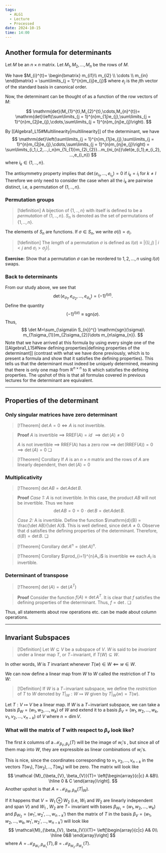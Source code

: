 ```yaml
---
tags:
  - ALG1
  - Lecture
  - Processed
date: 2024-10-15
time: 14:00
---
```

## Another formula for determinants

Let $M$ be an $n\times n$ matrix. Let $M_1,M_2,...,M_n$ be the rows of $M$.

We have $M_{i}^{t}= \begin{bmatrix} m_{i1}\\ m_{i2} \\ \cdots \\ m_{in} \end{bmatrix} = \sum\limits_{j = 1}^{n}m_{ij}e_{j}$ where $e_j$ is the $j$th vector of the standard basis in canonical order. 

Now, the determinant can be thought of as a function of the row vectors of $M$:

$$
\mathrm{det}(M_{1}^{t},M_{2}^{t},\cdots,M_{n}^{t})= \mathrm{det}\left(\sum\limits_{j = 1}^{n}m_{1j}e_{j},\sum\limits_{j = 1}^{n}m_{2j}e_{j},\cdots,\sum\limits_{j = 1}^{n}m_{nj}e_{j}\right).
$$

By [[Algebra1_L15#Multilinearity|multilinearity]] of the determinant, we have
$$
\mathrm{det}\left(\sum\limits_{j = 1}^{n}m_{1j}e_{j},\sum\limits_{j = 1}^{n}m_{2j}e_{j},\cdots,\sum\limits_{j = 1}^{n}m_{nj}e_{j}\right) = \sum\limits_{i_1,i_2,...,i_n}m_{1i_{1}}m_{2i_{2}}...m_{ni_{n}}\det(e_{i_1},e_{i_2},...,e_{i_n})
$$
where $i_{k}\in \{1,..,n\}$.

The antisymmetry property implies that $\det(e_{i_{1}},...,e_{i_{n}}) = 0$ if $i_{k}= i_l$ for $k\neq l$
Therefore we only need to consider the case when all the $i_k$ are pairwise distinct, i.e, a permutation of $\{1,..,n\}$. 
### Permutation groups

>[!definition]
>A bijection of $\{1,..,n\}$ with itself is defined to be a *permutation* of $\{1,..,n\}$. $S_n$ is denoted as the set of permutations of $\{1,..,n\}$.

The elements of $S_n$ are functions. If $\sigma\in S_n$, we write $\sigma(i) = \sigma_i$.

>[!definition]
>The *length* of a permutation $\sigma$ is defined as $l(\sigma) \equiv  \left|\left\{(i,j) \ | \  i < j \text{ and } \sigma_{i}>\sigma_{j}\right\}\right|$. 

**Exercise:** Show that a permutation $\sigma$ can be reordered to $1, 2, \dots, n$ using $l(\sigma)$ swaps.

### Back to determinants

From our study above, we see that 
$$
\det(e_{\sigma_1},e_{\sigma_2},...,e_{\sigma_{n}})= (-1)^{l(\sigma)}.
$$
Define the quantity
$$
(-1)^{l(\sigma)} \equiv \mathrm{sgn}(\sigma).
$$
Thus, 
$$
\det M=\sum_{\sigma\in S_{n}}^{} \mathrm{sgn}(\sigma)\ m_{1\sigma_{1}}m_{2\sigma_{2}}\dots m_{n\sigma_{n}}.
$$
Note that we have arrived at this formula by using every single one of the [[Algebra1_L15#New defining properties|defining properties of the determinant]] (contrast with what we have done previously, which is to present a formula and show that it satisfies the defining properties). This tells us that the determinant must indeed be uniquely determined, meaning that there is only one map from $\mathbb{R}^{n\times n}$ to $\mathbb{R}$ which satisfies the defining properties. The upshot of this is that all formulas covered in previous lectures for the determinant are equivalent.

---
## Properties of the determinant

### Only singular matrices  have zero determinant 

>[!Theorem]
>$\det A = 0 \iff A$ is not invertible.

>**Proof**
>$A$ is invertible 
>$\implies$ $\mathrm{RREF}(A) = id$
>$\implies \det(A) \neq 0$
>
>$A$ is not invertible
>$\implies$ $\mathrm{RREF(A)}$ has a zero row
>$\implies$ $\det(\mathrm{RREF}(A)) = 0$
>$\implies \det(A) = 0$
>❏

>[!Theorem] Corollary
>If $A$ is an $n\times n$ matrix and the rows of $A$ are linearly dependent, then $\det(A) = 0$

### Multiplicativity

>[!Theorem]
>$\det AB = \det A\det B$.

>**Proof**
>*Case 1:* $A$ is not invertible.
>In this case, the product $AB$ will not be invertible. Thus we have
>$$\det AB = 0 = 0\cdot\det B = \det A\det B.$$
>
>*Case 2:* A is invertible.
>Define the function $\mathrm{d}(B) = \frac{\det AB}{\det A}$.
>This is well defined, since $\det A \neq 0$.
>Observe that $\mathrm{d}$ satisfies the defining properties of the determinant. Therefore, $\mathrm{d}(B) = \det B$. ❏

>[!Theorem] Corollary
>$\det A^{n} = (\det A)^n$.

>[!Theorem] Corollary
>$\prod_{i=1}^{n}A_i$ is invertible $\iff$ each $A_i$ is invertible.

### Determinant of transpose

>[!Theorem]
>$\det(A) = \det(A^T)$

>**Proof**
>Consider the function $f(A) \equiv \det A^T$. It is clear that $f$ satisfies the defining properties of the determinant. Thus, $f=\det$. ❏

Thus, all statements about row operations etc. can be made about column operations.

---
## Invariant Subspaces

>[!Definition]
>Let $W\subseteq V$  be a subspace of $V$. $W$ is said to be *invariant* under a linear map $T$, or $T-$invariant, if $T(W)\subseteq W$.

In other words, $W$ is $T$ invariant whenever $T(w)\in W \impliedby w\in W$.

We can now define a linear map from $W$ to $W$ called the restriction of $T$ to $W$:

>[!Definition]
>If $W$ is a $T-$invariant subspace, we define the *restriction* of $T$ to $W$ denoted by $T|_{W} : W \mapsto W$ given by $T|_{W}(w) = T(w)$.

Let $T:V\mapsto V$ be a linear map. If $W$ is a $T-$invariant subspace, we can take a basis $\beta_{W}=(w_1,w_2,...,w_k)$ of $W$ and extend it to a basis $\beta_{V} = (w_1,w_2,...,w_k,v_1,v_2,...,v_{n-k})$ of $V$ where $n = \dim V$.
### What will the matrix of $T$ with respect to $\beta_v$ look like?

The first $k$ columns of a $\mathcal{M}_{\beta_{V}, \beta_{V}}(T)$ will be the image of $w_i$'s , but since all of them map into $W$, they are expressible as linear combinations of $w_{i}$'s.

This is nice, since the coordinates corresponding to $v_1,v_2,...,v_{n-k}$ in the vectors $T(w_1),T(w_2),..,T(w_k)$ will be zero. The matrix will look like
$$
\mathcal {M}_{\beta_{V}, \beta_{V}}(T)= \left[\begin{array}{c|c}
A &B\\
\hline
0 & C
\end{array}\right].
$$
Another upshot is that $A = \mathcal{M}_{\beta_W, \beta_{W}}(T|_{W})$.

If it happens that $V = W_{1} \oplus W_{2}$ (i.e, $W_{1}$ and $W_{2}$ are linearly independent and span $V$) and $W_1$ , $W_2$ are $T-$ invariant with bases $\beta_{W_{1}}= (w_1,w_2,...,w_k)$ and $\beta_{W_{2}}= (w_1',w_2',...,w_{n-k}')$ then the matrix of $T$ in the basis $\beta_{V} = (w_1,w_2,...,w_k,w_1',w_2',...,w_{n-k}')$ will look like
$$
\mathcal{M}_{\beta_{V}, \beta_{V}}(T)= \left[\begin{array}{c|c}
A& 0\\
\hline
0&B
\end{array}\right]
$$
where $A = \mathcal{M}_{\beta_{W_{1}}, \beta_{W_{1}}}(T), B = \mathcal{M}_{\beta_{W_2}, \beta_{W_{2}}}(T)$. 